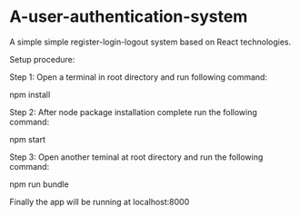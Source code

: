 # A-user-authentication-system
A simple simple register-login-logout system based on React technologies.



Setup procedure:

Step 1:
Open a terminal in root directory and run following command:

npm install

Step 2:
After node package installation complete run the following command:

npm start

Step 3: 
Open another teminal at root directory and run the following command:

npm run bundle

Finally the app will be running at localhost:8000


